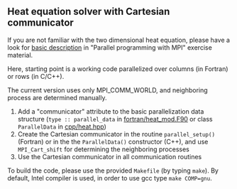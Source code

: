 ## Heat equation solver with Cartesian communicator

If you are not familiar with the two dimensional heat equation, please have a look
for [basic description](https://github.com/csc-training/mpi-introduction/tree/main/heat-equation)
in "Parallel programming with MPI" exercise material.

Here, starting point is a working code parallelized over columns (in Fortran) or rows (in C/C++).

The current version uses only MPI_COMM_WORLD, and neighboring process are determined manually.

1. Add a "communicator" attribute to the basic parallelization data structure (`type :: parallel_data` in [fortran/heat_mod.F90](fortran/heat_mod.F90) or class `ParallelData` in [cpp/heat.hpp](cpp/heat.hpp))
2. Create the Cartesian communicator in the routine `parallel_setup()` (Fortran) or in the
the `ParallelData()` constructor (C++), and use `MPI_Cart_shift` for determining the
neighboring processes
3. Use the Cartesian communicator in all communication routines

To build the code, please use the provided `Makefile` (by typing `make`). By default, Intel
compiler is used, in order to use gcc type `make COMP=gnu`.
